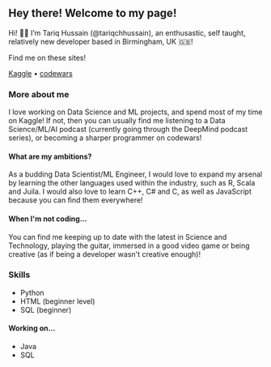 ## Hey there! Welcome to my page!
Hi! 👋🏾  I’m Tariq Hussain (@tariqchhussain), an enthusastic, self taught, relatively new developer based in Birmingham, UK 🇬🇧!

Find me on these sites!

[Kaggle](https://www.kaggle.com/tariqchhussain) • [codewars](https://www.codewars.com/users/Riqitch)

### More about me
I love working on Data Science and ML projects, and spend most of my time on Kaggle! If not, then you can usually find me listening to a Data Science/ML/AI podcast (currently going through the DeepMind podcast series), or becoming a sharper programmer on codewars!
#### What are my ambitions?
As a budding Data Scientist/ML Engineer, I would love to expand my arsenal by learning the other languages used within the industry, such as R, Scala and Juila. I would also love to learn C++, C# and C, as well as JavaScript because you can find them everywhere!
#### When I'm not coding...
You can find me keeping up to date with the latest in Science and Technology, playing the guitar, immersed in a good video game or being creative (as if being a developer wasn't creative enough)!

### Skills
- Python
- HTML (beginner level)
- SQL (beginner)

#### Working on...
- Java
- SQL

<!---
tariqchhussain/tariqchhussain is a ✨ special ✨ repository because its `README.md` (this file) appears on your GitHub profile.
You can click the Preview link to take a look at your changes.
--->

